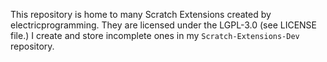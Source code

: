 This repository is home to many Scratch Extensions created by electricprogramming. They are licensed under the LGPL-3.0 (see LICENSE file.)
I create and store incomplete ones in my `Scratch-Extensions-Dev` repository.
